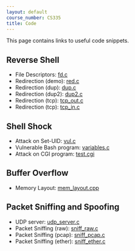 ```yaml
---
layout: default
course_number: CS335
title: Code
---
```


This page contains links to useful code snippets.

Reverse Shell
------------------------------------
- File Descriptors: [fd.c](reverse_shell\fd.c)
- Redirection (demo): [red.c](reverse_shell\red.c)
- Redirection (dup): [dup.c](reverse_shell\dup.c)
- Redirection (dup2): [dup2.c](reverse_shell\dup2.c)
- Redirection (tcp): [tcp_out.c](reverse_shell\tcp_out.c)
- Redirection (tcp): [tcp_in.c](reverse_shell\tcp_in.c)


Shell Shock
------------------------------------
- Attack on Set-UID: [vul.c](shell_shock\vul.c)
- Vulnerable Bash program: [variables.c](shell_shock\variables.c)
- Attack on CGI program: [test.cgi](shell_shock\test.cgi)

Buffer Overflow
------------------------------------
- Memory Layout: [mem_layout.cpp](buffer_overflow\mem_layout.cpp)

Packet Sniffing and Spoofing
------------------------------------
- UDP server: [udp_server.c](sniff\udp_server.c)
- Packet Sniffing (raw): [sniff_raw.c](sniff\sniff_raw.c)
- Packet Sniffing (pcap): [sniff_pcap.c](\sniff\sniff_pcap.c)
- Packet Sniffing (ether): [sniff_ether.c](sniff\sniff_ether.c)
